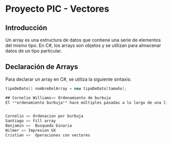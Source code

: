 # Proyecto PIC - Vectores

## Introducción

Un array es una estructura de datos que contiene una serie de elementos del mismo tipo. En C#, los arrays son objetos y se utilizan para almacenar datos de un tipo particular.

## Declaración de Arrays

Para declarar un array en C#, se utiliza la siguiente sintaxis:

```csharp
tipoDeDato[] nombreDelArray = new tipoDeDato[tamaño];

## Cornelio Williams=> Ordenamiento de burbuja
El **ordenamiento burbuja** hace múltiples pasadas a lo largo de una lista. Compara los ítems adyacentes e intercambia los que no están en orden. Cada pasada a lo largo de la lista ubica el siguiente valor más grande en su lugar apropiado. En esencia, cada ítem “burbujea” hasta el lugar al que pertenece.


Cornelio => Ordenacion por burbuja
Santiago => Fill array
Benjamin =>  Busqueda binaria
Wilmer => Impresion UX
Cristian =>  Operaciones con vectores


